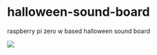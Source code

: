 # halloween-sound-board
raspberry pi zero w based halloween sound board

[![](https://balena.io/deploy.svg)](https://dashboard.balena-cloud.com/deploy?repoUrl=https://github.com/iayanpahwa/halloween-sound-board)

